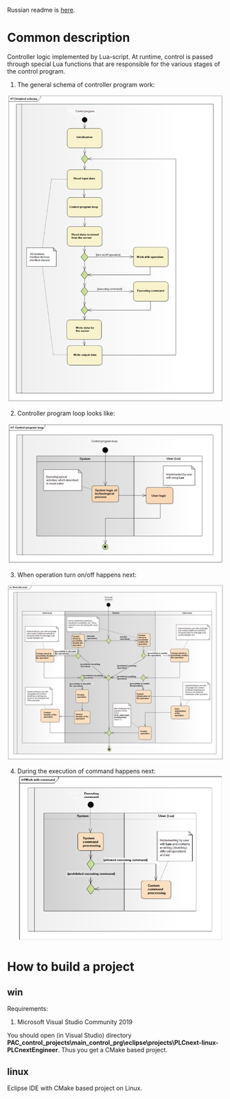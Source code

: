 Russian readme is [here](russian_readme/readme.md).

# Common description #

Controller logic implemented by Lua-script. At runtime, control is passed through special Lua functions that are responsible for the various stages of the control program.

1. The general schema of controller program work:

![Clone repository](readme_images/main_en.png)

2. Controller program loop looks like:

![Clone repository](readme_images/control_cycle_en.png)

3. When operation turn on/off happens next:

![Clone repository](readme_images/tech_object__set_mode_en.png)

4. During the execution of command happens next:
![Clone repository](readme_images/tech_object__exec_cmd_en.png)

# How to build a project #

## win ##

Requirements:
1. Microsoft Visual Studio Community 2019

You should open (in Visual Studio) directory **PAC_control_projects\main_control_prg\eclipse\projects\PLCnext-linux-PLCnextEngineer**. Thus you get a CMake based project.

## linux ##

Eclipse IDE with CMake based project on Linux.
